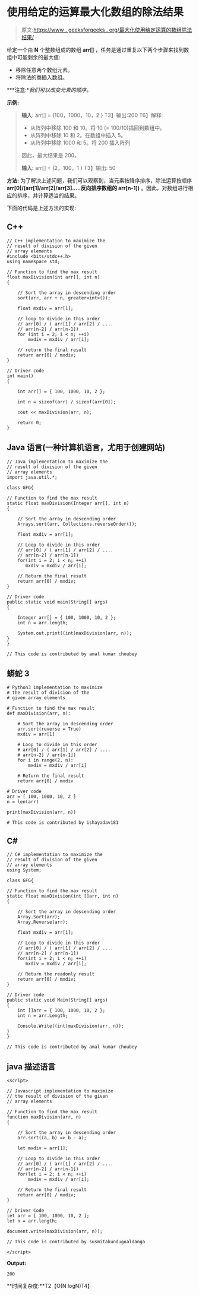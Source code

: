 # 使用给定的运算最大化数组的除法结果

> 原文:[https://www . geeksforgeeks . org/最大化使用给定运算的数组除法结果/](https://www.geeksforgeeks.org/maximize-the-division-result-of-array-using-given-operations/)

给定一个由 **N** 个整数组成的数组 **arr[]** ，任务是通过重复以下两个步骤来找到数组中可能剩余的最大值:

*   移除任意两个数组元素。
*   将除法的商插入数组。

***注意:**我们可以改变元素的顺序。*

**示例:**

> **输入:** arr[] = {100，1000，10，2 }
> T3】输出:200
> T6】解释:
> 
> *   从阵列中移除 100 和 10。将 10 (= 100/10)插回到数组中。
> *   从阵列中移除 10 和 2。在数组中插入 5。
> *   从阵列中移除 1000 和 5。将 200 插入阵列
> 
> 因此，最大结果是 200。
> 
> **输入:** arr[] = {2，100，1 }
> T3】输出: 50

**方法:**
为了解决上述问题，我们可以观察到，当元素按降序排序，除法运算按顺序**arr[0]/(arr[1]/arr[2]/arr[3]…..反向排序数组的 arr[n-1])** 。因此，对数组进行相应的排序，并计算适当的结果。

下面的代码是上述方法的实现:

## C++

```
// C++ implementation to maximize the
// result of division of the given
// array elements
#include <bits/stdc++.h>
using namespace std;

// Function to find the max result
float maxDivision(int arr[], int n)
{

    // Sort the array in descending order
    sort(arr, arr + n, greater<int>());

    float mxdiv = arr[1];

    // loop to divide in this order
    // arr[0] / ( arr[1] / arr[2] / ....
    // arr[n-2] / arr[n-1])
    for (int i = 2; i < n; ++i)
        mxdiv = mxdiv / arr[i];

    // return the final result
    return arr[0] / mxdiv;
}

// Driver code
int main()
{

    int arr[] = { 100, 1000, 10, 2 };

    int n = sizeof(arr) / sizeof(arr[0]);

    cout << maxDivision(arr, n);

    return 0;
}
```

## Java 语言(一种计算机语言，尤用于创建网站)

```
// Java implementation to maximize the
// result of division of the given
// array elements
import java.util.*;

class GFG{

// Function to find the max result
static float maxDivision(Integer arr[], int n)
{

    // Sort the array in descending order
    Arrays.sort(arr, Collections.reverseOrder());

    float mxdiv = arr[1];

    // Loop to divide in this order
    // arr[0] / ( arr[1] / arr[2] / ....
    // arr[n-2] / arr[n-1])
    for(int i = 2; i < n; ++i)
       mxdiv = mxdiv / arr[i];

    // Return the final result
    return arr[0] / mxdiv;
}

// Driver code
public static void main(String[] args)
{

    Integer arr[] = { 100, 1000, 10, 2 };
    int n = arr.length;

    System.out.print((int)maxDivision(arr, n));
}
}

// This code is contributed by amal kumar choubey
```

## 蟒蛇 3

```
# Python3 implementation to maximize
# the result of division of the
# given array elements

# Function to find the max result
def maxDivision(arr, n):

    # Sort the array in descending order
    arr.sort(reverse = True)
    mxdiv = arr[1]

    # Loop to divide in this order
    # arr[0] / ( arr[1] / arr[2] / ....
    # arr[n-2] / arr[n-1])
    for i in range(2, n):
        mxdiv = mxdiv / arr[i]

    # Return the final result
    return arr[0] / mxdiv

# Driver code
arr = [ 100, 1000, 10, 2 ]
n = len(arr)

print(maxDivision(arr, n))

# This code is contributed by ishayadav181
```

## C#

```
// C# implementation to maximize the
// result of division of the given
// array elements
using System;

class GFG{

// Function to find the max result
static float maxDivision(int []arr, int n)
{

    // Sort the array in descending order
    Array.Sort(arr);
    Array.Reverse(arr);

    float mxdiv = arr[1];

    // Loop to divide in this order
    // arr[0] / ( arr[1] / arr[2] / ....
    // arr[n-2] / arr[n-1])
    for(int i = 2; i < n; ++i)
       mxdiv = mxdiv / arr[i];

    // Return the readonly result
    return arr[0] / mxdiv;
}

// Driver code
public static void Main(String[] args)
{
    int []arr = { 100, 1000, 10, 2 };
    int n = arr.Length;

    Console.Write((int)maxDivision(arr, n));
}
}

// This code is contributed by amal kumar choubey
```

## java 描述语言

```
<script>

// Javascript implementation to maximize
// the result of division of the given
// array elements

// Function to find the max result
function maxDivision(arr, n)
{

    // Sort the array in descending order
    arr.sort((a, b) => b - a);

    let mxdiv = arr[1];

    // Loop to divide in this order
    // arr[0] / ( arr[1] / arr[2] / ....
    // arr[n-2] / arr[n-1])
    for(let i = 2; i < n; ++i)
        mxdiv = mxdiv / arr[i];

    // Return the final result
    return arr[0] / mxdiv;
}

// Driver Code
let arr = [ 100, 1000, 10, 2 ];
let n = arr.length;

document.write(maxDivision(arr, n));

// This code is contributed by susmitakundugoaldanga

</script>
```

**Output:** 

```
200
```

**时间复杂度:**T2【O(N logN)T4】